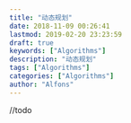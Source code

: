 ```yaml
---
title: "动态规划"
date: 2018-11-09 00:26:41
lastmod: 2019-02-20 23:23:59
draft: true
keywords: ["Algorithms"]
description: "动态规划"
tags: ["Algorithms"]
categories: ["Algorithms"]
author: "Alfons"
---
```


//todo